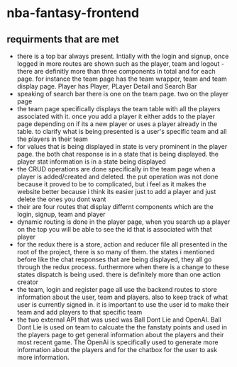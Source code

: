 # nba-fantasy-frontend

## requirments that are met

- there is a top bar always present. Intially with the login and signup, once logged in more routes are shown such as the player, team and logout
-there are definitly more than three components in total and for each page. for instance the team page has the team wrapper, team and team display page. Player has Player, PLayer Detail and Search Bar
- speaking of search bar there is one on the team page. two on the player page
- the team page specifically displays the team table with all the players associated with it. once you add a player it either adds to the player page depending on if its a new player or uses a player already in the table. to clarify what is being presented is a user's specific team and all the players in their team
- for values that is being displayed in state is very prominent in the player page. the both chat response is in a state that is being displayed. the player stat information is in a state being displayed 
- the CRUD operations are done specifically in the team page when a player is added/created and deleted. the put operation was not done because it proved to be to complicated, but i feel as it makes the website better because i think its easier just to add a player and just delete the ones you dont want
- their are four routes that display differnt components which are the login, signup, team and player
- dynamic routing is done in the player page, when you search up a player on the top you will be able to see the id that is associated with that player
- for the redux there is a store, action and reducer file all presented in the root of the project, there is so many of them. the states i mentioned before like the chat responses that are being displayed, they all go through the redux process. furthermore when there is a change to these states dispatch is being used. there is definitely more than one action creator
- the team, login and register page all use the backend routes to store information about the user, team and players. also to keep track of what user is currently signed in. it is important to use the user id to make their team and add players to that specific team
- the two external API that was used was Ball Dont Lie and OpenAI. Ball Dont Lie is used on team to calcuate the the fanstaty points and used in the players page to get general information about the players and their most recent game. The OpenAi is specifically used to generate more information about the players and for the chatbox for the user to ask more information.

